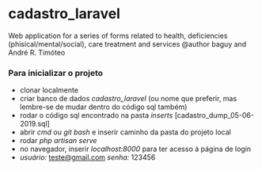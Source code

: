 # cadastro_laravel
Web application for a series of forms related to health, deficiencies (phisical/mental/social), care treatment and services @author baguy and André R. Timóteo

### Para inicializar o projeto
- clonar localmente
- criar banco de dados _cadastro_laravel_ (ou nome que preferir, mas lembre-se de mudar dentro do código sql também)
- rodar o código sql encontrado na pasta _inserts_ [cadastro_dump_05-06-2019.sql]
- abrir _cmd_ ou _git bash_ e inserir caminho da pasta do projeto local
- rodar _php artisan serve_
- no navegador, inserir _localhost:8000_ para ter acesso à página de login
- *usuário:* teste@gmail.com *senha:* 123456
